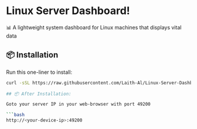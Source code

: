 # Linux Server Dashboard!

📊  A lightweight system dashboard for Linux machines that displays vital data

## 📦 Installation

Run this one-liner to install:


```bash
curl -sSL https://raw.githubusercontent.com/Laith-Al/Linux-Server-Dashboard/main/data/install.sh | bash
 
## 📦 After Installation:

Goto your server IP in your web-browser with port 49200

```bash
http://<your-device-ip>:49200
